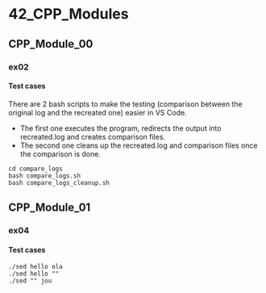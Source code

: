 # 42_CPP_Modules

## CPP_Module_00

### ex02

#### Test cases
There are 2 bash scripts to make the testing (comparison between the original log and the recreated one) easier in VS Code.
- The first one executes the program, redirects the output into recreated.log and
creates comparison files.
- The second one cleans up the recreated.log and comparison files once the comparison is done.
```
cd compare_logs
bash compare_logs.sh
bash compare_logs_cleanup.sh
```

## CPP_Module_01

### ex04

#### Test cases
```
./sed hello ola
./sed hello ""
./sed "" jou
```
